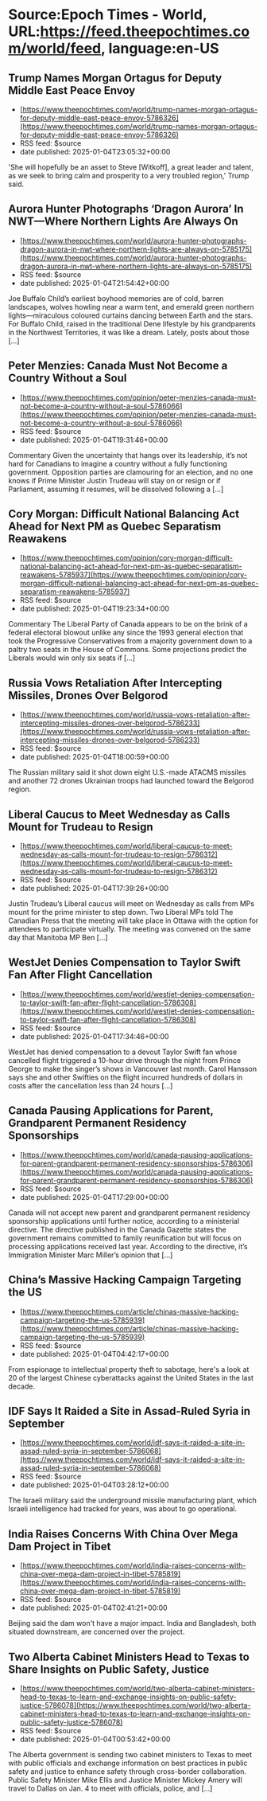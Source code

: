 # Source:Epoch Times - World, URL:https://feed.theepochtimes.com/world/feed, language:en-US

## Trump Names Morgan Ortagus for Deputy Middle East Peace Envoy
 - [https://www.theepochtimes.com/world/trump-names-morgan-ortagus-for-deputy-middle-east-peace-envoy-5786326](https://www.theepochtimes.com/world/trump-names-morgan-ortagus-for-deputy-middle-east-peace-envoy-5786326)
 - RSS feed: $source
 - date published: 2025-01-04T23:05:32+00:00

'She will hopefully be an asset to Steve [Witkoff], a great leader and talent, as we seek to bring calm and prosperity to a very troubled region,' Trump said.

## Aurora Hunter Photographs ‘Dragon Aurora’ In NWT—Where Northern Lights Are Always On
 - [https://www.theepochtimes.com/world/aurora-hunter-photographs-dragon-aurora-in-nwt-where-northern-lights-are-always-on-5785175](https://www.theepochtimes.com/world/aurora-hunter-photographs-dragon-aurora-in-nwt-where-northern-lights-are-always-on-5785175)
 - RSS feed: $source
 - date published: 2025-01-04T21:54:42+00:00

Joe Buffalo Child&#8217;s earliest boyhood memories are of cold, barren landscapes, wolves howling near a warm tent, and emerald green northern lights—miraculous coloured curtains dancing between Earth and the stars. For Buffalo Child, raised in the traditional Dene lifestyle by his grandparents in the Northwest Territories, it was like a dream. Lately, posts about those [&#8230;]

## Peter Menzies: Canada Must Not Become a Country Without a Soul
 - [https://www.theepochtimes.com/opinion/peter-menzies-canada-must-not-become-a-country-without-a-soul-5786066](https://www.theepochtimes.com/opinion/peter-menzies-canada-must-not-become-a-country-without-a-soul-5786066)
 - RSS feed: $source
 - date published: 2025-01-04T19:31:46+00:00

Commentary Given the uncertainty that hangs over its leadership, it’s not hard for Canadians to imagine a country without a fully functioning government. Opposition parties are clamouring for an election, and no one knows if Prime Minister Justin Trudeau will stay on or resign or if Parliament, assuming it resumes, will be dissolved following a [&#8230;]

## Cory Morgan: Difficult National Balancing Act Ahead for Next PM as Quebec Separatism Reawakens
 - [https://www.theepochtimes.com/opinion/cory-morgan-difficult-national-balancing-act-ahead-for-next-pm-as-quebec-separatism-reawakens-5785937](https://www.theepochtimes.com/opinion/cory-morgan-difficult-national-balancing-act-ahead-for-next-pm-as-quebec-separatism-reawakens-5785937)
 - RSS feed: $source
 - date published: 2025-01-04T19:23:34+00:00

Commentary The Liberal Party of Canada appears to be on the brink of a federal electoral blowout unlike any since the 1993 general election that took the Progressive Conservatives from a majority government down to a paltry two seats in the House of Commons. Some projections predict the Liberals would win only six seats if [&#8230;]

## Russia Vows Retaliation After Intercepting Missiles, Drones Over Belgorod
 - [https://www.theepochtimes.com/world/russia-vows-retaliation-after-intercepting-missiles-drones-over-belgorod-5786233](https://www.theepochtimes.com/world/russia-vows-retaliation-after-intercepting-missiles-drones-over-belgorod-5786233)
 - RSS feed: $source
 - date published: 2025-01-04T18:00:59+00:00

The Russian military said it shot down eight U.S.-made ATACMS missiles and another 72 drones Ukrainian troops had launched toward the Belgorod region.

## Liberal Caucus to Meet Wednesday as Calls Mount for Trudeau to Resign
 - [https://www.theepochtimes.com/world/liberal-caucus-to-meet-wednesday-as-calls-mount-for-trudeau-to-resign-5786312](https://www.theepochtimes.com/world/liberal-caucus-to-meet-wednesday-as-calls-mount-for-trudeau-to-resign-5786312)
 - RSS feed: $source
 - date published: 2025-01-04T17:39:26+00:00

Justin Trudeau&#8217;s Liberal caucus will meet on Wednesday as calls from MPs mount for the prime minister to step down. Two Liberal MPs told The Canadian Press that the meeting will take place in Ottawa with the option for attendees to participate virtually. The meeting was convened on the same day that Manitoba MP Ben [&#8230;]

## WestJet Denies Compensation to Taylor Swift Fan After Flight Cancellation
 - [https://www.theepochtimes.com/world/westjet-denies-compensation-to-taylor-swift-fan-after-flight-cancellation-5786308](https://www.theepochtimes.com/world/westjet-denies-compensation-to-taylor-swift-fan-after-flight-cancellation-5786308)
 - RSS feed: $source
 - date published: 2025-01-04T17:34:46+00:00

WestJet has denied compensation to a devout Taylor Swift fan whose cancelled flight triggered a 10-hour drive through the night from Prince George to make the singer&#8217;s shows in Vancouver last month. Carol Hansson says she and other Swifties on the flight incurred hundreds of dollars in costs after the cancellation less than 24 hours [&#8230;]

## Canada Pausing Applications for Parent, Grandparent Permanent Residency Sponsorships
 - [https://www.theepochtimes.com/world/canada-pausing-applications-for-parent-grandparent-permanent-residency-sponsorships-5786306](https://www.theepochtimes.com/world/canada-pausing-applications-for-parent-grandparent-permanent-residency-sponsorships-5786306)
 - RSS feed: $source
 - date published: 2025-01-04T17:29:00+00:00

Canada will not accept new parent and grandparent permanent residency sponsorship applications until further notice, according to a ministerial directive. The directive published in the Canada Gazette states the government remains committed to family reunification but will focus on processing applications received last year. According to the directive, it&#8217;s Immigration Minister Marc Miller&#8217;s opinion that [&#8230;]

## China’s Massive Hacking Campaign Targeting the US
 - [https://www.theepochtimes.com/article/chinas-massive-hacking-campaign-targeting-the-us-5785939](https://www.theepochtimes.com/article/chinas-massive-hacking-campaign-targeting-the-us-5785939)
 - RSS feed: $source
 - date published: 2025-01-04T04:42:17+00:00

From espionage to intellectual property theft to sabotage, here's a look at 20 of the largest Chinese cyberattacks against the United States in the last decade.

## IDF Says It Raided a Site in Assad-Ruled Syria in September
 - [https://www.theepochtimes.com/world/idf-says-it-raided-a-site-in-assad-ruled-syria-in-september-5786068](https://www.theepochtimes.com/world/idf-says-it-raided-a-site-in-assad-ruled-syria-in-september-5786068)
 - RSS feed: $source
 - date published: 2025-01-04T03:28:12+00:00

The Israeli military said the underground missile manufacturing plant, which Israeli intelligence had tracked for years, was about to go operational.

## India Raises Concerns With China Over Mega Dam Project in Tibet
 - [https://www.theepochtimes.com/world/india-raises-concerns-with-china-over-mega-dam-project-in-tibet-5785819](https://www.theepochtimes.com/world/india-raises-concerns-with-china-over-mega-dam-project-in-tibet-5785819)
 - RSS feed: $source
 - date published: 2025-01-04T02:41:21+00:00

Beijing said the dam won't have a major impact. India and Bangladesh, both situated downstream, are concerned over the project.

## Two Alberta Cabinet Ministers Head to Texas to Share Insights on Public Safety, Justice
 - [https://www.theepochtimes.com/world/two-alberta-cabinet-ministers-head-to-texas-to-learn-and-exchange-insights-on-public-safety-justice-5786078](https://www.theepochtimes.com/world/two-alberta-cabinet-ministers-head-to-texas-to-learn-and-exchange-insights-on-public-safety-justice-5786078)
 - RSS feed: $source
 - date published: 2025-01-04T00:53:42+00:00

The Alberta government is sending two cabinet ministers to Texas to meet with public officials and exchange information on best practices in public safety and justice to enhance safety through cross-border collaboration. Public Safety Minister Mike Ellis and Justice Minister Mickey Amery will travel to Dallas on Jan. 4 to meet with officials, police, and [&#8230;]


